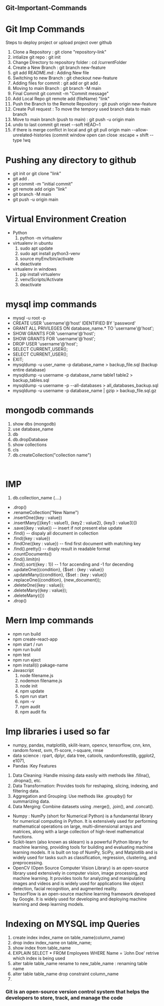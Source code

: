 ## Git-Important-Commands
# Git Imp Commands
Steps to deploy project or upload project over github

1. Clone a Repository :                                             git clone "repository-link"
2. intialize git repo :                                             git init
3. Change Directory to repository folder :                          cd /currentFolder
4. Create a New Branch  :                                           git branch new-feature
5. git add README.md    :                                           Adding New file
6. Switching to new Branch :                                        git checkout new-feature   
7. Adding files for commit :                                        git add <filename> or git add .
8. Moving to main Branch   :                                        git branch -M main
9. Final Commit                                                     git commit -m "Commit message"
10. Add Local Repo                                                  git remote add (fileName) "link"
11. Push the Branch to the Remote Repository :                      git push origin new-feature
12. Create Pull request :                                           To move the tempory used branch data to main branch
13. Move to main branch (push to main)  :                           git push -u origin main
14. undo to last commit                                             git reset --soft HEAD~1
15. if there is merge conflict in local and git                     git pull origin main --allow-unrelated-histories (commit window open can close :escape + shift -- type !wq

# Pushing any directory to github
- git init or git clone "link"
- git add .
- git commit -m "initial commit"
- git remote add origin "link"
- git branch -M main
- git push -u origin main

# Virtual Environment Creation
- Python
  1. python -m virtualenv <nameOfEnv>
- virtualenv in ubuntu
  1. sudo apt update
  2. sudo apt install python3-venv
  3. source myEnv/bin/activate
  4. deactivate
- virtualenv in windows
  1. pip install virtualenv
  2. venv/Scripts/Activate
  3. deactivate
       

# mysql imp commands
-  mysql -u root -p
-  CREATE USER 'username'@'host' IDENTIFIED BY 'password'
-  GRANT ALL PRIVILEGES ON database_name.* TO 'username'@'host';
-  SHOW GRANTS FOR 'username'@'host';
-  SHOW GRANTS FOR 'username'@'host';
-  DROP USER 'username'@'host';
-  SELECT CURRENT_USER();
-  SELECT CURRENT_USER();
-  EXIT;
-  mysqldump -u user_name -p database_name > backup_file.sql (backup entire database)
-  mysqldump -u username -p database_name table1 table2 > backup_tables.sql
-  mysqldump -u username -p --all-databases > all_databases_backup.sql
-  mysqldump -u username -p database_name | gzip > backup_file.sql.gz

# mongodb commands
1.  show dbs (mongodb)
2.  use database_name
3.  db
4.  db.dropDatabase
5.  show collections
6.  cls
7.  db.createCollection("collection name")
<br>

# IMP 
1. db.collection_name (....)
  -  .drop()        
  -  .renameCollection("New Name")
  -  .insertOne({key : value})
  -  .insertMany([{key1 : value1}, {key2 : value2}, {key3 : value3}])  
  -  .save({key : value})             -- insert if not present else update
  -  .find()                          -- dispaly all document in collection
  -  .find({key : value})
  -  .findOne({key : value})          -- find first document with matching key
  -  .find().pretty()                 -- disply result in readable format
  -  .countDocuments()
  -  .find().limit(n)
  -  .find().sort({key : 1})           -- 1 for accending and -1 for decending
  -  .updateOne({condition}, {$set : {key : value}}
  -  .updateMany({condition}, {$set : {key : value}}
  -  .replaceOne({condition}, {new_document});
  -  .deleteOne({key : value});
  -  .deleteMany({key : value});
  -  .deleteMany({})
  -  .drop()

# Mern Imp commands
-  npm run build
-  npm create-react-app
-  npm start / run
-  npm run build
-  npm test
-  npm run eject
-  npm install(i) pakage-name
- Javascript
  1. node filename.js
  2. nodemon filename.js
  3. node init
  4. npm update
  5. npm run start
  6. npm -v
  7. npm audit
  8. npm audit fix
 
# Imp libraries i used so far
- numpy, pandas, matplotlib, skilit-learn, opencv, tensorflow, cnn, knn, random forest, svm, f1-score, r-square, rmse
- data science : rpart, dplyr, data tree, catools, randomforestlib, ggplot2, e1071,
- Pandas :Key Features
1.  Data Cleaning: Handle missing data easily with methods like .fillna(), .dropna(), etc.
2.  Data Transformation: Provides tools for reshaping, slicing, indexing, and filtering data.
3.   Aggregation and Grouping: Use methods like .groupby() for summarizing data.
4.   Data Merging: Combine datasets using .merge(), .join(), and .concat().
-  Numpy : NumPy (short for Numerical Python) is a fundamental library for numerical computing in Python. It is extensively used for performing mathematical operations on large, multi-dimensional arrays and matrices, along with a large collection of high-level mathematical functions.
-  Scikit-learn (also known as sklearn) is a powerful Python library for machine learning, providing tools for building and evaluating machine learning models. It is built on top of NumPy, SciPy, and Matplotlib and is widely used for tasks such as classification, regression, clustering, and preprocessing.
- OpenCV (Open Source Computer Vision Library) is an open-source library used extensively in computer vision, image processing, and machine learning. It provides tools for analyzing and manipulating images and videos and is widely used for applications like object detection, facial recognition, and augmented reality.
- TensorFlow is an open-source machine learning framework developed by Google. It is widely used for developing and deploying machine learning and deep learning models.

# Indexing on MYSQL imp Queries
1. create index index_name on table_name(column_name)
2. drop index index_name on table_name;
3. show index from table_name
4. EXPLAIN SELECT * FROM Employees WHERE Name = 'John Doe' retrive which index is being used 
5. alter table table_name rename to new_table_name : renaming table name
6. alter table table_name drop constraint column_name
7. 


### Git is an open-source version control system that helps the developers to store, track, and manage the code
